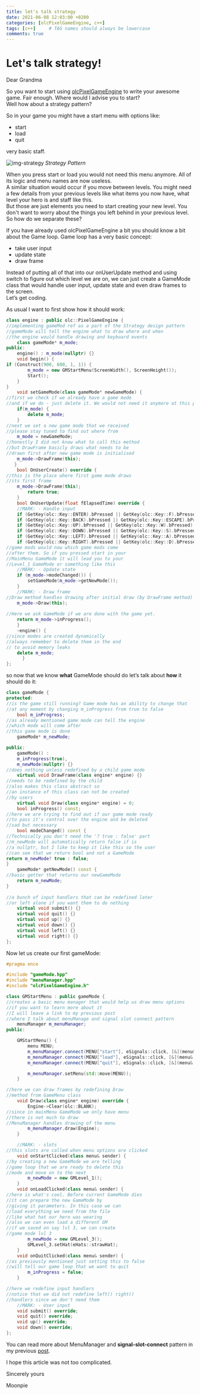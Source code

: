 ```yaml
---
title: let's talk strategy
date: 2021-06-08 12:03:00 +0200
categories: [olcPixelGameEngine, c++]
tags: [c++]     # TAG names should always be lowercase
comments: true
---
```


# Let's talk strategy!

Dear Grandma 

So you want to start using 
[olcPixelGameEngine](https://github.com/OneLoneCoder/olcPixelGameEngine) to write your awesome game.
Fair enough. Where would I advise you to start?  
Well how about a strategy pattern?

So in your game you might have a start menu with options like:  
* start
* load
* quit

very basic staff.

![img-strategy](/assets/post_assets/strategy.png)
_Strategy Pattern_

When you press start or load you would not need this menu anymore. All of its logic and menu names are now useless.  
A similar situation would occur if you move between levels. You might need a few details from your previous levels like what
items you now have, what level your hero is and staff like this.   
But those are just elements you need to start creating your new level. You don't want to worry about the things you left behind in your previous level.  
So how do we separate these?

If you have already used olcPixelGameEngine a bit you should know a bit about the Game loop. Game loop has a very basic concept:

* take user input
* update state
* draw frame

Instead of putting all of that into our onUserUpdate method and using switch to figure out which level we are on,
we can just create a GameMode class that would handle user input, update state and even draw frames to the screen.  
Let’s get coding.

As usual I want to first show how it should work:

```c++
class engine : public olc::PixelGameEngine {
//implementing gameMod ref as a part of the Strategy design pattern
//gameMode will tell the engine what to draw where and when
//the engine would handle drawing and keyboard events
    class gameMode* m_mode;
public:
    engine() : m_mode(nullptr) {}
    void begin() {
if (Construct(900, 600, 1, 1)) {
        m_mode = new GMStartMenu(ScreenWidth(), ScreenHeight());
        Start();
    }
}
    void setGameMode(class gameMode* newGameMode) {
//first we check if we already have a game mode
//and if we do - just delete it. We would not need it anymore at this point
    if(m_mode) {
        delete m_mode;
    }
//next we set a new game mode that we received
//please stay tuned to find out where from
    m_mode = newGameMode;
//honestly I did not know what to call this method
//but DrawFrame basicly draws what needs to be
//drawn first after new game mode is initialised
    m_mode->DrawFrame(this);
   }
    bool OnUserCreate() override {
//this is the place where first game mode draws
//its first frame
	m_mode->DrawFrame(this);
    	return true;
    }
    bool OnUserUpdate(float fElapsedTime) override {
    //MARK: - Handle input
    if (GetKey(olc::Key::ENTER).bPressed || GetKey(olc::Key::F).bPressed) m_mode->submit();
    if (GetKey(olc::Key::BACK).bPressed || GetKey(olc::Key::ESCAPE).bPressed || GetKey(olc::Key::E).bPressed) m_mode->quit();
    if (GetKey(olc::Key::UP).bPressed || GetKey(olc::Key::W).bPressed) m_mode->up();
    if (GetKey(olc::Key::DOWN).bPressed || GetKey(olc::Key::S).bPressed) m_mode->down();
    if (GetKey(olc::Key::LEFT).bPressed || GetKey(olc::Key::A).bPressed) m_mode->left();
    if (GetKey(olc::Key::RIGHT).bPressed || GetKey(olc::Key::D).bPressed) m_mode->right();
//game mods would now which game mods come
//after them. So if you pressed start in your
//MainMenu GameMode it will lead you to your
//Level_1 GameMode or something like this
    //MARK: - Update state
    if (m_mode->modeChanged()) {
        setGameMode(m_mode->getNewMode());
    }
    //MARK: - Draw frame
//Draw method handles drawing after initial draw (by DrawFrame method)
    m_mode->Draw(this);
    
//Here we ask GameMode if we are done with the game yet.
    return m_mode->inProgress();
    }
    ~engine() {
//since modes are created dynamically
//always remember to delete them in the end
// to avoid memory leaks
	delete m_mode;
      }
};
```

so now that we know **what** GameMode should do let’s talk about **how** it should do it:

```c++
class gameMode {
protected:
//is the game still running? Game mode has an ability to change that
//at any moment by changing m_inProgress from true to false
    bool m_inProgress;
//as already mentioned game mode can tell the engine
//which mode will come after
//this game mode is done
    gameMode* m_newMode;

public:
    gameMode() : 
    m_inProgress(true),
    m_newMode(nullptr) {}
//does nothing unless redefined by a child game mode
    virtual void DrawFrame(class engine* engine) {}
//needs to be redefined by the child
//also makes this class abstract so
//an instance of this class can not be created
//by users
    virtual void Draw(class engine* engine) = 0;
    bool inProgress() const;
//here we are trying to find out if our game mode ready
//to pass it's control over the engine and be deleted
//sad but necessary
    bool modeChanged() const {
//Technically you don't need the '? true : false' part
//m_newMode will automatically return false if is
//a nullptr, but I like to keep it like this so the user
//can see that we return bool and not a GameMode 
return m_newMode? true : false;
}
    gameMode* getNewMode() const {
//basic getter that returns our newGameMode
    return m_newMode;
}
    
//a bunch of input handlers that can be redefined later
//or left alone if you want them to do nothing
    virtual void submit() {}
    virtual void quit() {}
    virtual void up() {}
    virtual void down() {}
    virtual void left() {}
    virtual void right() {}
};
```
    
    
Now let us create our first gameMode:

```c++
#pragma once

#include "gameMode.hpp"
#include "menuManager.hpp"
#include "olcPixelGameEngine.h"

class GMStartMenu : public gameMode {
//creates a basic menu manager that would help us draw menu options
//if you want to learn more about it
//I will leave a link to my previous post
//where I talk about menuManage and signal slot connect pattern
    menuManager m_menuManager;
public:

    GMStartMenu() {
        menu MENU;
        m_menuManager.connect(MENU["start"], eSignals::click, [&](menu& sender) { this->onStartClicked(sender); });
        m_menuManager.connect(MENU["load"], eSignals::click, [&](menu& sender) { this->onLoadClicked(sender); });
        m_menuManager.connect(MENU["quit"], eSignals::click, [&](menu& sender) { this->onQuitClicked(sender); });

        m_menuManager.setMenu(std::move(MENU));
    }

//here we can draw frames by redefining Draw
//method from GameMenu class
    void Draw(class engine* engine) override {
        Engine->Clear(olc::BLANK);
//since in mainMenu GameMode we only have menu
//there is not much to draw
//MenuManager handles drawing of the menu
        m_menuManager.draw(Engine);
    }

    //MARK: - slots
//this slots are called when menu options are clicked
    void onStartClicked(class menu& sender) {
//by creating a new GameMode we are telling
//game loop that we are ready to delete this
//mode and move on to the next
        m_newMode = new GMLevel_1();
    }
    void onLoadClicked(class menu& sender) {
//here is what's cool. Before current GameMode dies
//it can prepare the new GameMode by
//giving it parameters. In this case we can
//load everything we need from the file
//like what hat our hero was wearing
//also we can even load a different GM
//if we saved on say lvl 3, we can create
//game mode lvl 3 
        m_newMode = new GMLevel_3();
        GMLevel_3.setHat(eHats::strawHat);
    }
    void onQuitClicked(class menu& sender) {
//as previously mentioned just setting this to false
//will tell our game loop that we want to quit
        m_inProgress = false;
    }

//here we redefine input handlers
//notice that we did not redefine left() right()
//handlers since we don't need them 
    //MARK: - User input
    void submit() override;
    void quit() override;
    void up() override;
    void down() override;
};
```

You can read more about MenuManager and **signal-slot-connect** pattern in my previous [post](https://iam1mperec.github.io/blog/posts/options_observer/).

I hope this article was not too complicated.

Sincerely yours

Moonpie
